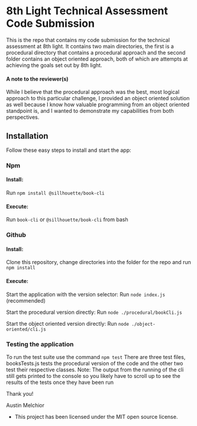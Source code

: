 # 8th Light Technical Assessment Code Submission

This is the repo that contains my code submission for the technical assessment at 8th light. It contains two main directories, the first is a procedural directory that contains a procedural approach and the second folder contains an object oriented approach, both of which are attempts at achieving the goals set out by 8th light.

#### A note to the reviewer(s)

While I believe that the procedural approach was the best, most logical approach to this particular challenge, I provided an object oriented solution as well because I know how valuable programming from an object oriented standpoint is, and I wanted to demonstrate my capabilities from both perspectives.

## Installation

Follow these easy steps to install and start the app:

### Npm

#### Install:

Run `npm install @sillhouette/book-cli`

#### Execute:

Run `book-cli` or `@sillhouette/book-cli` from bash

### Github

#### Install:

Clone this repository, change directories into the folder for the repo and run `npm install`

#### Execute:

Start the application with the version selector: Run `node index.js` (recommended)

Start the procedural version directly: Run `node ./procedural/bookCli.js`

Start the object oriented version directly: Run `node ./object-oriented/cli.js`

### Testing the application

To run the test suite use the command `npm test`
There are three test files, booksTests.js tests the procedural version of the code and the other two test their respective classes.
Note: The output from the running of the cli still gets printed to the console so you likely have to scroll up to see the results of the tests once they have been run

Thank you!

Austin Melchior

- This project has been licensed under the MIT open source license.
